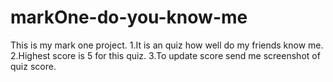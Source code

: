 # markOne-do-you-know-me
 
This is my mark one project.
1.It is an quiz how well do my friends know me.
2.Highest score is 5 for this quiz.
3.To update score send me screenshot of quiz score.
